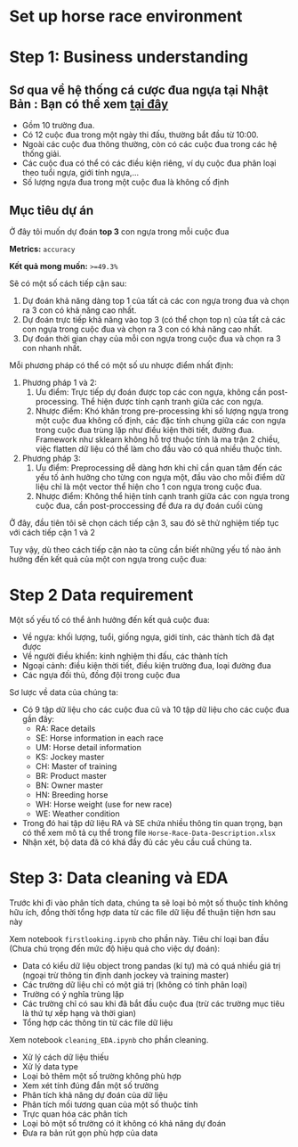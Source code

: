 # **Set up horse race environment**


# **Step 1: Business understanding**
## **Sơ qua về hệ thống cá cược đua ngựa tại Nhật Bản** : Bạn có thể xem [tại đây](https://japanracing.jp/en/racing/go_racing/guide/)
- Gồm 10 trường đua.
- Có 12 cuộc đua trong một ngày thi đấu, thường bắt đầu từ 10:00.
- Ngoài các cuộc đua thông thường, còn có các cuộc đua trong các hệ thống giải.
- Các cuộc đua có thể có các điều kiện riêng, ví dụ cuộc đua phân loại theo tuổi ngựa, giới tính ngựa,...
- Số lượng ngựa đua trong một cuộc đua là không cố định

## **Mục tiêu dự án**
Ở đây tôi muốn dự đoán **top 3** con ngựa trong mỗi cuộc đua

**Metrics:** `accuracy`

**Kết quả mong muốn:** `>=49.3%`

Sẽ có một số cách tiếp cận sau:
1. Dự đoán khả năng dàng top 1 của tất cả các con ngựa trong đua và chọn ra 3 con có khả năng cao nhất.
2. Dự đoán trực tiếp khả năng vào top 3 (có thể chọn top n) của tất cả các con ngựa trong cuộc đua và chọn ra 3 con có khả năng cao nhất.
3. Dự đoán thời gian chạy của mỗi con ngựa trong cuộc đua và chọn ra 3 con nhanh nhất.

Mỗi phương pháp có thể có một số ưu nhược điểm nhất định:
1. Phương pháp 1 và 2:
   1. Ưu điểm: Trực tiếp dự đoán được top các con ngựa, không cần post-processing. Thể hiện được tính cạnh tranh giữa các con ngựa.
   2. Nhược điểm: Khó khăn trong pre-processing khi số lượng ngựa trong một cuộc đua không cố định, các đặc tính chung giữa các con ngựa trong cuộc đua trùng lặp như điều kiện thời tiết, đường đua. Framework như sklearn không hỗ trợ thuộc tính là ma trận 2 chiều, việc flatten dữ liệu có thể  làm cho đầu vào có quá nhiều thuộc tính.
2. Phương pháp 3:
   1. Ưu điểm: Preprocessing dễ dàng hơn khi chỉ cần quan tâm đến các yếu tố ảnh hưởng cho từng con ngựa một, đầu vào cho mỗi điểm dữ liệu chỉ là một vector thể hiện cho 1 con ngựa trong cuộc đua.
   2. Nhược điểm: Không thể hiện tính cạnh tranh giữa các con ngựa trong cuộc đua, cần post-proccessing để đưa ra dự đoán cuối cùng

Ở đây, đầu tiên tôi sẽ chọn cách tiếp cận 3, sau đó sẽ thử nghiệm tiếp tục với cách tiếp cận 1 và 2

Tuy vậy, dù theo cách tiếp cận nào ta cũng cần biết những yếu tố nào ảnh hưởng đến kết quả của một con ngựa trong cuộc đua:

# **Step 2 Data requirement**

Một số yếu tố có thể ảnh hưởng đến kết quả cuộc đua:
- Về ngựa: khối lượng, tuổi, giống ngựa, giới tính, các thành tích đã đạt được
- Về người điều khiển: kinh nghiệm thi đấu, các thành tích
- Ngoại cảnh: điều kiện thời tiết, điều kiện trường đua, loại đường đua
- Các ngựa đối thủ, đồng đội trong cuộc đua

Sơ lược về data của chúng ta:
- Có 9 tập dữ liệu cho các cuộc đua cũ và 10 tập dữ liệu cho các cuộc đua gần đây:
  - RA: Race details
  - SE: Horse information in each race
  - UM: Horse detail information
  - KS: Jockey master
  - CH: Master of training
  - BR: Product master
  - BN: Owner master
  - HN: Breeding horse
  - WH: Horse weight (use for new race)
  - WE: Weather condition
- Trong đó hai tập dữ liệu RA và SE chứa nhiều thông tin quan trọng, bạn có thể xem mô tả cụ thể trong file `Horse-Race-Data-Description.xlsx`
- Nhận xét, bộ data đã có khá đầy đủ các yêu cầu cuẩ chúng ta.

# Step 3: Data cleaning và EDA

Trước khi đi vào phân tích data, chúng ta sẽ loại bỏ một số thuộc tính không hữu ích, đồng thời tổng hợp data từ các file dữ liệu để thuận tiện hơn sau này

Xem notebook `firstlooking.ipynb` cho phần này. Tiêu chí loại ban đầu (Chưa chú trọng đến mức độ hiệu quả cho việc dự đoán):
- Data có kiểu dữ liệu object trong pandas (kí tự) mà có quá nhiều giá trị (ngoại trừ thông tin định danh jockey và training master)
- Các trường dữ liệu chỉ có một giá trị (không có tính phân loại)
- Trường có ý nghĩa trùng lặp
- Các trường chỉ có sau khi đã bắt đầu cuộc đua (trừ các trường mục tiêu là thứ tự xếp hạng và thời gian)
- Tổng hợp các thông tin từ các file dữ liệu
  
Xem notebook `cleaning_EDA.ipynb` cho phần cleaning.
- Xử lý cách dữ liệu thiếu
- Xử lý data type
- Loại bỏ thêm một số trường không phù hợp
- Xem xét tính đúng đắn một số trường
- Phân tích khả năng dự đoán của dữ liệu
- Phân tích mối tương quan của một số thuộc tính
- Trực quan hóa các phân tích
- Loại bỏ một số trường có ít không có khả năng dự đoán
- Đưa ra bản rút gọn phù hợp của data
